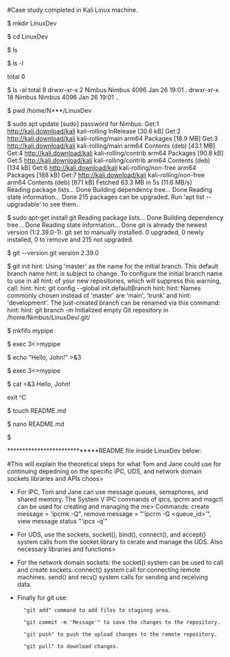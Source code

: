 #Case study completed in Kali Linux machine.









$ mkdir LinuxDev




$ cd LinuxDev



$ ls




$ ls -l




total 0




$ ls -al
total 8
drwxr-xr-x  2 Nimbus Nimbus 4096 Jan 26 19:01 .
drwxr-xr-x 18 Nimbus Nimbus 4096 Jan 26 19:01 ..




$ pwd
/home/N***/LinuxDev




$ sudo apt update
[sudo] password for Nimbus: 
Get:1 http://kali.download/kali kali-rolling InRelease [30.6 kB]
Get:2 http://kali.download/kali kali-rolling/main arm64 Packages [18.9 MB]
Get:3 http://kali.download/kali kali-rolling/main arm64 Contents (deb) [43.1 MB]
Get:4 http://kali.download/kali kali-rolling/contrib arm64 Packages [90.8 kB]
Get:5 http://kali.download/kali kali-rolling/contrib arm64 Contents (deb) [134 kB]
Get:6 http://kali.download/kali kali-rolling/non-free arm64 Packages [188 kB]
Get:7 http://kali.download/kali kali-rolling/non-free arm64 Contents (deb) [871 kB]
Fetched 63.3 MB in 5s (11.6 MB/s)                                    
Reading package lists... Done
Building dependency tree... Done
Reading state information... Done
215 packages can be upgraded. Run 'apt list --upgradable' to see them.




$ sudo apt-get install git
Reading package lists... Done
Building dependency tree... Done
Reading state information... Done
git is already the newest version (1:2.39.0-1).
git set to manually installed.
0 upgraded, 0 newly installed, 0 to remove and 215 not upgraded.




$ git --version
git version 2.39.0




$ git init
hint: Using 'master' as the name for the initial branch. This default branch name
hint: is subject to change. To configure the initial branch name to use in all
hint: of your new repositories, which will suppress this warning, call:
hint: 
hint:   git config --global init.defaultBranch <name>
hint: 
hint: Names commonly chosen instead of 'master' are 'main', 'trunk' and
hint: 'development'. The just-created branch can be renamed via this command:
hint: 
hint:   git branch -m <name>
Initialized empty Git repository in /home/Nimbus/LinuxDev/.git/




$ mkfifo mypipe




$ exec 3<>mypipe




$ echo "Hello, John!" >&3




$ exec 3<>mypipe




$ cat <&3
Hello, John!



exit
^C




$ touch README.md




$ nano README.md




$    







*****************************README file inside LinuxDev below:



#This will explain the theoretical steps for what Tom and Jane could use for continuing depedning on the specific IPC, UDS, and network domain sockets libraries and APIs choos>




- For IPC, Tom and Jane can use message queues, semaphores, and shared memory. The System V IPC commands of ipcs, ipcrm and msgctl can be used for creating and managing the me>
        Commands: create message = 'ipcmk -Q", remove message = "'ipcrm -Q <queue_id>'", view message status "'ipcs -q'"


  

- For UDS, use the sockets. socket(), bind(), connect(), and accept() system calls from the socket library to cerate and manage the UDS. Also necessary libraries and functions>




- For the  network domain sockets: 
         the socket()  system can be used to call and create sockets.
         connect() system call for connecting remote machines.
         send() and recv() system calls for sending and receiving data.


  

- Finally for git use:




        "git add" command to add files to staginng area.

        "git commit -m 'Message'" to save the changes to the repository.

        "git push" to push the upload changes to the remote repository.

        "git pull" to download changes.

